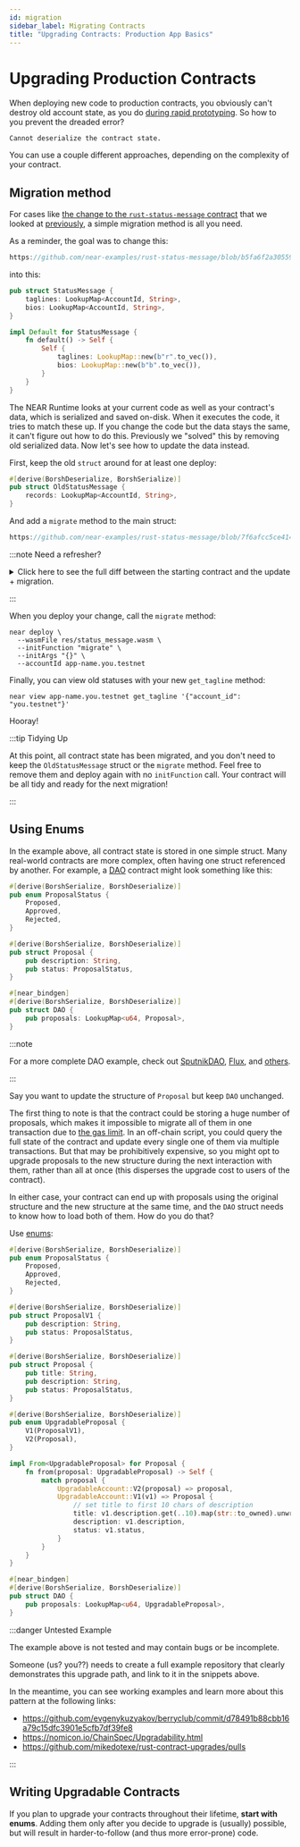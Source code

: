 ```yaml
---
id: migration
sidebar_label: Migrating Contracts
title: "Upgrading Contracts: Production App Basics"
---
```


# Upgrading Production Contracts

When deploying new code to production contracts, you obviously can't destroy old account state, as you do [during rapid prototyping](../contracts/prototyping.md). So how to you prevent the dreaded error?

    Cannot deserialize the contract state.

You can use a couple different approaches, depending on the complexity of your contract.

## Migration method

For cases like [the change to the `rust-status-message` contract](https://github.com/near-examples/rust-status-message/commit/a39e1fc55ee018b631e3304ba6f0884b7558873e) that we looked at [previously](../contracts/prototyping.md), a simple migration method is all you need.

As a reminder, the goal was to change this:

```rust reference
https://github.com/near-examples/rust-status-message/blob/b5fa6f2a30559d56a3a3ea52da8c26c5d3907606/src/lib.rs#L7-L17
```

into this:

```rust
pub struct StatusMessage {
    taglines: LookupMap<AccountId, String>,
    bios: LookupMap<AccountId, String>,
}

impl Default for StatusMessage {
    fn default() -> Self {
        Self {
            taglines: LookupMap::new(b"r".to_vec()),
            bios: LookupMap::new(b"b".to_vec()),
        }
    }
}
```

The NEAR Runtime looks at your current code as well as your contract's data, which is serialized and saved on-disk. When it executes the code, it tries to match these up. If you change the code but the data stays the same, it can't figure out how to do this. Previously we "solved" this by removing old serialized data. Now let's see how to update the data instead.

First, keep the old `struct` around for at least one deploy:

```rust
#[derive(BorshDeserialize, BorshSerialize)]
pub struct OldStatusMessage {
    records: LookupMap<AccountId, String>,
}

```

And add a `migrate` method to the main struct:

```rust reference
https://github.com/near-examples/rust-status-message/blob/7f6afcc5ce414271fdf9bc750f666c062a6d697e/src/lib.rs#L48-L56
```

:::note Need a refresher?

<details>
<summary>Click here to see the full diff between the starting contract and the update + migration.</summary>

```diff
+#[derive(BorshDeserialize, BorshSerialize)]
+pub struct OldStatusMessage {
+    records: LookupMap<String, String>,
+}
+
 #[near_bindgen]
 #[derive(BorshDeserialize, BorshSerialize)]
 pub struct StatusMessage {
-    records: LookupMap<String, String>,
+    taglines: LookupMap<String, String>,
+    bios: LookupMap<String, String>,
 }
 
 impl Default for StatusMessage {
     fn default() -> Self {
         Self {
-            records: LookupMap::new(b"r".to_vec()),
+            taglines: LookupMap::new(b"r".to_vec()),
+            bios: LookupMap::new(b"b".to_vec()),
         }
     }
 }
 
 #[near_bindgen]
 impl StatusMessage {
-    pub fn set_status(&mut self, message: String) {
+    pub fn set_tagline(&mut self, message: String) {
         let account_id = env::signer_account_id();
-        self.records.insert(&account_id, &message);
+        self.taglines.insert(&account_id, &message);
+    }
+
+    pub fn get_tagline(&self, account_id: String) -> Option<String> {
+        return self.taglines.get(&account_id);
     }

-    pub fn get_status(&self, account_id: String) -> Option<String> {
-        return self.records.get(&account_id);
+    pub fn set_bio(&mut self, message: String) {
+        let account_id = env::signer_account_id();
+        self.bios.insert(&account_id, &message);
+    }
+
+    pub fn get_bio(&self, account_id: String) -> Option<String> {
+        return self.bios.get(&account_id);
+    }
+
+    #[private]
+    #[init(ignore_state)]
+    pub fn migrate() -> Self {
+        let old_state: OldStatusMessage = env::state_read().expect("failed");
+        Self {
+            taglines: old_state.records,
+            bios: LookupMap::new(b"b".to_vec()),
+        }
     }
 }
```

</details>

:::

When you deploy your change, call the `migrate` method:

    near deploy \
      --wasmFile res/status_message.wasm \
      --initFunction "migrate" \
      --initArgs "{}" \
      --accountId app-name.you.testnet

Finally, you can view old statuses with your new `get_tagline` method:

    near view app-name.you.testnet get_tagline '{"account_id": "you.testnet"}'

Hooray!

:::tip Tidying Up

At this point, all contract state has been migrated, and you don't need to keep the `OldStatusMessage` struct or the `migrate` method. Feel free to remove them and deploy again with no `initFunction` call. Your contract will be all tidy and ready for the next migration!

:::

## Using Enums

In the example above, all contract state is stored in one simple struct. Many real-world contracts are more complex, often having one struct referenced by another. For example, a [DAO](https://whiteboardcrypto.com/what-is-a-dao/) contract might look something like this:

```rust
#[derive(BorshSerialize, BorshDeserialize)]
pub enum ProposalStatus {
    Proposed,
    Approved,
    Rejected,
}

#[derive(BorshSerialize, BorshDeserialize)]
pub struct Proposal {
    pub description: String,
    pub status: ProposalStatus,
}

#[near_bindgen]
#[derive(BorshSerialize, BorshDeserialize)]
pub struct DAO {
    pub proposals: LookupMap<u64, Proposal>,
}
```

:::note

For a more complete DAO example, check out [SputnikDAO](https://github.com/near-daos/sputnik-dao-contract/blob/317ea4fb1e6eac8064ef29a78054b0586a3406c3/sputnikdao2/src/lib.rs), [Flux](https://github.com/fluxprotocol/amm/blob/3def886a7fbd2df4ba28e18f67e6ab12cd2eee0b/dao/src/lib.rs), and [others](https://github.com/search?q=near+dao).

:::

Say you want to update the structure of `Proposal` but keep `DAO` unchanged.

The first thing to note is that the contract could be storing a huge number of proposals, which makes it impossible to migrate all of them in one transaction due to [the gas limit](https://docs.near.org/concepts/basics/transactions/gas#thinking-in-gas). In an off-chain script, you could query the full state of the contract and update every single one of them via multiple transactions. But that may be prohibitively expensive, so you might opt to upgrade proposals to the new structure during the next interaction with them, rather than all at once (this disperses the upgrade cost to users of the contract).

In either case, your contract can end up with proposals using the original structure and the new structure at the same time, and the `DAO` struct needs to know how to load both of them. How do you do that?

Use [enums](https://doc.rust-lang.org/book/ch06-00-enums.html):

```rust
#[derive(BorshSerialize, BorshDeserialize)]
pub enum ProposalStatus {
    Proposed,
    Approved,
    Rejected,
}

#[derive(BorshSerialize, BorshDeserialize)]
pub struct ProposalV1 {
    pub description: String,
    pub status: ProposalStatus,
}

#[derive(BorshSerialize, BorshDeserialize)]
pub struct Proposal {
    pub title: String,
    pub description: String,
    pub status: ProposalStatus,
}

#[derive(BorshSerialize, BorshDeserialize)]
pub enum UpgradableProposal {
    V1(ProposalV1),
    V2(Proposal),
}

impl From<UpgradableProposal> for Proposal {
    fn from(proposal: UpgradableProposal) -> Self {
        match proposal {
            UpgradableAccount::V2(proposal) => proposal,
            UpgradableAccount::V1(v1) => Proposal {
                // set title to first 10 chars of description
                title: v1.description.get(..10).map(str::to_owned).unwrap_or_default(),
                description: v1.description,
                status: v1.status,
            }
        }
    }
}

#[near_bindgen]
#[derive(BorshSerialize, BorshDeserialize)]
pub struct DAO {
    pub proposals: LookupMap<u64, UpgradableProposal>,
}
```

:::danger Untested Example

The example above is not tested and may contain bugs or be incomplete.

Someone (us? you??) needs to create a full example repository that clearly demonstrates this upgrade path, and link to it in the snippets above.

In the meantime, you can see working examples and learn more about this pattern at the following links:

* https://github.com/evgenykuzyakov/berryclub/commit/d78491b88cbb16a79c15dfc3901e5cfb7df39fe8
* https://nomicon.io/ChainSpec/Upgradability.html
* https://github.com/mikedotexe/rust-contract-upgrades/pulls

:::


## Writing Upgradable Contracts

If you plan to upgrade your contracts throughout their lifetime, **start with enums**. Adding them only after you decide to upgrade is (usually) possible, but will result in harder-to-follow (and thus more error-prone) code.
